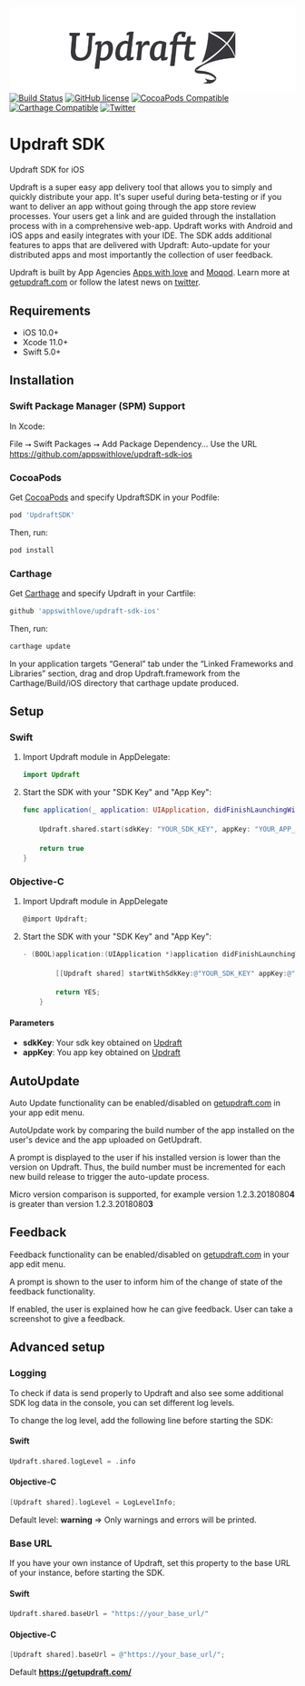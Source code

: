 ![Updraft: Mobile App Distribution](updraft.png)
[![Build Status](https://github.com/appswithlove/updraft-sdk-ios/workflows/Updraft%20CI/badge.svg?branch=master)](https://github.com/appswithlove/updraft-sdk-ios/actions)
[![GitHub license](https://img.shields.io/badge/license-MIT-lightgrey.svg)](https://raw.githubusercontent.com/appswithlove/updraft-sdk-ios/master/LICENSE)
[![CocoaPods Compatible](https://img.shields.io/cocoapods/v/UpdraftSDK.svg)](https://img.shields.io/cocoapods/v/UpdraftSDK.svg)
[![Carthage Compatible](https://img.shields.io/badge/Carthage-compatible-4BC51D.svg?style=flat)](https://github.com/Carthage/Carthage)
[![Twitter](https://img.shields.io/badge/twitter-@GetUpdraft-blue.svg?style=flat)](https://twitter.com/GetUpdraft)


# Updraft SDK 

Updraft SDK for iOS

Updraft is a super easy app delivery tool that allows you to simply and quickly distribute your app. It's super useful during beta-testing or if you want to deliver an app without going through the app store review processes. Your users get a link and are guided through the installation process with in a comprehensive web-app. Updraft works with Android and iOS apps and easily integrates with your IDE.
The SDK adds additional features to apps that are delivered with Updraft: Auto-update for your distributed apps and most importantly the collection of user feedback.

Updraft is built by App Agencies [Apps with love](https://appswithlove.com/) and [Moqod](https://moqod.com/). Learn more at [getupdraft.com](https://getupdraft.com/) or follow the latest news on [twitter](https://twitter.com/GetUpdraft).

## Requirements

- iOS 10.0+
- Xcode 11.0+
- Swift 5.0+

## Installation

### Swift Package Manager (SPM) Support
In Xcode:

File ⭢ Swift Packages ⭢ Add Package Dependency...
Use the URL https://github.com/appswithlove/updraft-sdk-ios

### CocoaPods

Get [CocoaPods](http://cocoapods.org) and specify UpdraftSDK in your Podfile:

```bash
pod 'UpdraftSDK'
```

Then, run:

```bash
pod install
```

### Carthage
Get [Carthage](https://github.com/Carthage/Carthage) and specify Updraft in your Cartfile:

```bash
github 'appswithlove/updraft-sdk-ios'
```

Then, run:

```bash
carthage update
```

In your application targets “General” tab under the “Linked Frameworks and Libraries” section, drag and drop Updraft.framework from the Carthage/Build/iOS directory that carthage update produced.


## Setup

### Swift

1. Import Updraft module in AppDelegate:

 	```Swift
	import Updraft
	```
	
2. Start the SDK with your "SDK Key" and "App Key":

	```Swift
	func application(_ application: UIApplication, didFinishLaunchingWithOptions launchOptions: [UIApplicationLaunchOptionsKey: Any]?) -> Bool {
		
		Updraft.shared.start(sdkKey: "YOUR_SDK_KEY", appKey: "YOUR_APP_KEY")
			
		return true
	}
	```
	
### Objective-C

1. Import Updraft module in AppDelegate

	```Objective-C
	@import Updraft;
	```
	
2. Start the SDK with your "SDK Key" and "App Key":

	```Objective-C
	- (BOOL)application:(UIApplication *)application didFinishLaunchingWithOptions:(NSDictionary *)launchOptions {

			[[Updraft shared] startWithSdkKey:@"YOUR_SDK_KEY" appKey:@"YOUR_APP_KEY" isAppStoreRelease: false];

			return YES;
		}
	```
	
#### Parameters
- <b>sdkKey</b>: Your sdk key obtained on [Updraft](https://getupdraft.com)
- <b>appKey</b>: You app key obtained on [Updraft](https://getupdraft.com)

## AutoUpdate
Auto Update functionality can be enabled/disabled on [getupdraft.com](https://getupdraft.com/) in your app edit menu.

AutoUpdate work by comparing the build number of the app installed on the user's device and the app uploaded on GetUpdraft.

A prompt is displayed to the user if his installed version is lower than the version on Updraft.
Thus, the build number must be incremented for each new build release to trigger the auto-update process.

Micro version comparison is supported, for example version 1.2.3.2018080**4** is greater than version 1.2.3.2018080**3**

## Feedback

Feedback functionality can be enabled/disabled on [getupdraft.com](https://getupdraft.com/) in your app edit menu.

A prompt is shown to the user to inform him of the change of state of the feedback functionality.

If enabled, the user is explained how he can give feedback.
User can take a screenshot to give a feedback.

## Advanced setup

### Logging

To check if data is send properly to Updraft and also see some additional SDK log data in the console, you can set different log levels.

To change the log level, add the following line before starting the SDK:

#### Swift
```Swift
Updraft.shared.logLevel = .info
```
	
#### Objective-C
```Objective-C
[Updraft shared].logLevel = LogLevelInfo;
```

Default level: <b>warning</b> => Only warnings and errors will be printed.


### Base URL 

If you have your own instance of Updraft, set this property to the base URL of your instance, before starting the SDK.

#### Swift
```Swift
Updraft.shared.baseUrl = "https://your_base_url/"
```

#### Objective-C
```Objective-C
[Updraft shared].baseUrl = @"https://your_base_url/";
```

Default <b>https://getupdraft.com/</b>
